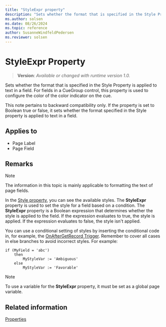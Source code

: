 ```yaml
---
title: "StyleExpr property"
description: "Sets whether the format that is specified in the Style Property is applied to text in a field."
ms.author: solsen
ms.date: 08/26/2024
ms.topic: reference
author: SusanneWindfeldPedersen
ms.reviewer: solsen
---
```

[//]: # (START>DO_NOT_EDIT)
[//]: # (IMPORTANT:Do not edit any of the content between here and the END>DO_NOT_EDIT.)
[//]: # (Any modifications should be made in the .xml files in the ModernDev repo.)
# StyleExpr Property
> **Version**: _Available or changed with runtime version 1.0._

Sets whether the format that is specified in the Style Property is applied to text in a field. For fields in a CueGroup control, this property is used to configure the color of the color indicator on the cue.

This note pertains to backward compatibility only. If the property is set to Boolean true or false, it sets whether the format specified in the Style property is applied to text in a field.

## Applies to
-   Page Label
-   Page Field

[//]: # (IMPORTANT: END>DO_NOT_EDIT)


## Remarks  

> [!NOTE]  
> The information in this topic is mainly applicable to formatting the text of page fields. 

<!-- For information about how to use the **StyleExpr** property for configuring Cues, see [How to: Set Up Colored Indicators on Cues by Using the Style and StyleExpr Property](devenv-How-to-Set-Up-Colored-Indicators-on-Cues-by-Using-the-Style-and-StyleExpr-Property.md).  -->

In the [Style property](devenv-style-property.md), you can see the available styles. The **StyleExpr** property is used to set the style for a field based on a condition. The **StyleExpr** property is a Boolean expression that determines whether the style is applied to the field. If the expression evaluates to true, the style is applied. If the expression evaluates to false, the style isn't applied.

You can use a conditional setting of styles by inserting the conditional code in, for example, the [OnAfterGetRecord Trigger](../triggers-auto/page/devenv-onaftergetrecord-page-trigger.md). Remember to cover all cases in else branches to avoid incorrect styles. For example: 

```al
if (MyField = 'abc') 
    then 
        MyStyleVar := 'Ambiguous' 
    else 
        MyStyleVar := 'Favorable'
```

> [!NOTE]  
> To use a variable for the **StyleExpr** property, it must be set as a global page variable.  

## Related information

[Properties](devenv-properties.md)  
